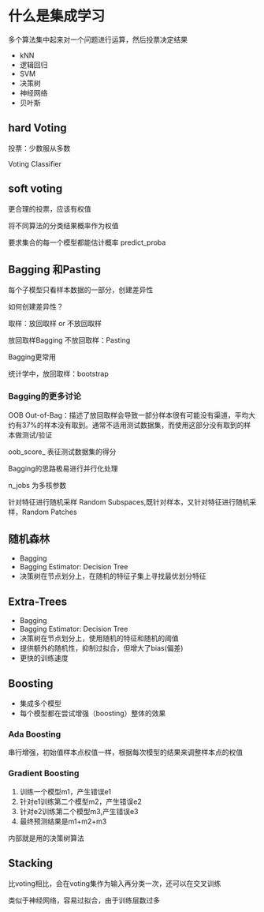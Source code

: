 # 什么是集成学习

多个算法集中起来对一个问题进行运算，然后投票决定结果

- kNN
- 逻辑回归
- SVM
- 决策树
- 神经网络
- 贝叶斯

## hard Voting

投票：少数服从多数

Voting Classifier

## soft voting

更合理的投票，应该有权值

将不同算法的分类结果概率作为权值

要求集合的每一个模型都能估计概率 predict_proba

## Bagging 和Pasting

每个子模型只看样本数据的一部分，创建差异性

如何创建差异性？

取样：放回取样 or 不放回取样

放回取样Bagging 不放回取样：Pasting

Bagging更常用

统计学中，放回取样：bootstrap

### Bagging的更多讨论

OOB Out-of-Bag：描述了放回取样会导致一部分样本很有可能没有渠道，平均大约有37%的样本没有取到。通常不适用测试数据集，而使用这部分没有取到的样本做测试/验证

oob_score_ 表征测试数据集的得分

Bagging的思路极易进行并行化处理

n_jobs 为多核参数

针对特征进行随机采样 Random Subspaces,既针对样本，又针对特征进行随机采样，Random Patches

## 随机森林

- Bagging
- Bagging Estimator: Decision Tree
- 决策树在节点划分上，在随机的特征子集上寻找最优划分特征

## Extra-Trees

- Bagging
- Bagging Estimator: Decision Tree
- 决策树在节点划分上，使用随机的特征和随机的阈值
- 提供额外的随机性，抑制过拟合，但增大了bias(偏差)
- 更快的训练速度

## Boosting

- 集成多个模型
- 每个模型都在尝试增强（boosting）整体的效果

### Ada Boosting

串行增强，初始值样本点权值一样，根据每次模型的结果来调整样本点的权值

### Gradient Boosting

1. 训练一个模型m1，产生错误e1
2. 针对e1训练第二个模型m2，产生错误e2
3. 针对e2训练第二个模型m3,产生错误e3
4. 最终预测结果是m1+m2+m3

内部就是用的决策树算法

## Stacking

比voting相比，会在voting集作为输入再分类一次，还可以在交叉训练

类似于神经网络，容易过拟合，由于训练层数过多

